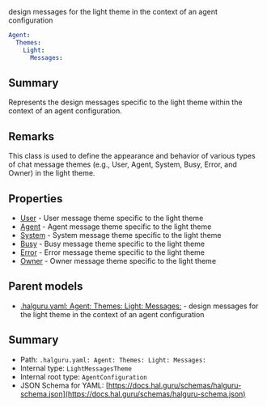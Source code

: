 <!--
title: Messages
description: design messages for the light theme in the context of an agent configuration
version: 1.40.0
generated: true
date: 2025-04-25
node: This file is generated by the command-line program: `halguru manual -c -m`
-->


design messages for the light theme in the context of an agent configuration

```yaml
Agent:
  Themes:
    Light:
      Messages:
```

## Summary

Represents the design messages specific to the light theme within the context of an agent configuration.

## Remarks

This class is used to define the appearance and behavior of various types of chat message themes (e.g., User, Agent, System, Busy, Error, and Owner) in the light theme.

## Properties

* [User]((halguru)-agent-themes-light-messages-user.md) - User message theme specific to the light theme
* [Agent]((halguru)-agent-themes-light-messages-agent.md) - Agent message theme specific to the light theme
* [System]((halguru)-agent-themes-light-messages-system.md) - System message theme specific to the light theme
* [Busy]((halguru)-agent-themes-light-messages-busy.md) - Busy message theme specific to the light theme
* [Error]((halguru)-agent-themes-light-messages-error.md) - Error message theme specific to the light theme
* [Owner]((halguru)-agent-themes-light-messages-owner.md) - Owner message theme specific to the light theme

## Parent models

* [.halguru.yaml: Agent: Themes: Light: Messages:]((halguru)-agent-themes-light-messages.md) - design messages for the light theme in the context of an agent configuration

## Summary

* Path: `.halguru.yaml: Agent: Themes: Light: Messages:`
* Internal type: `LightMessagesTheme`
* Internal root type: `AgentConfiguration`
* JSON Schema for YAML: [https://docs.hal.guru/schemas/halguru-schema.json](https://docs.hal.guru/schemas/halguru-schema.json)
